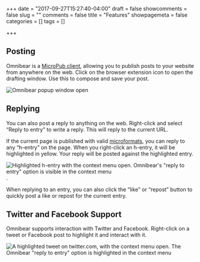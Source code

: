 +++
date = "2017-09-27T15:27:40-04:00"
draft = false
showcomments = false
slug = ""
comments = false
title = "Features"
showpagemeta = false
categories = []
tags = []

+++

## Posting

Omnibear is a [MicroPub client](http://indieweb.org/micropub), allowing you to publish posts to your website from anywhere on the web. Click on the browser extension icon to open the drafting window. Use this to compose and save your post.

![Omnibear popup window open](/images/features-basic.png)

## Replying

You can also post a reply to anything on the web. Right-click and select “Reply to entry” to write a reply. This will reply to the current URL.

If the current page is published with valid [microformats](http://indieweb.org/microformats), you can reply to any “h-entry” on the page. When you right-click an h-entry, it will be highlighted in yellow. Your reply will be posted against the highlighted entry.

![Highlighted h-entry with the context menu open. Omnibear's "reply to entry" option is visible in the context menu](/images/features-reply.jpg).

When replying to an entry, you can also click the “like” or “repost” button to quickly post a like or repost for the current entry.

## Twitter and Facebook Support

Omnibear supports interaction with Twitter and Facebook. Right-click on a tweet or Facebook post to highlight it and interact with it.

![A highlighted tweet on twitter.com, with the context menu open. The Omnibear "reply to entry" option is highlighted in the context menu](/images/features-twitter.jpg)
